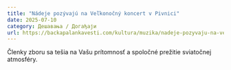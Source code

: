 ```yaml
---
title: "Nádeje pozývajú na Veľkonočný koncert v Pivnici"
date: 2025-07-10
category: Дешавања / Догађаји
url: https://backapalankavesti.com/kultura/muzika/nadeje-pozyvaju-na-velkonocny-koncert-v-pivnici/
---
```


Členky zboru sa tešia na Vašu prítomnosť a spoločné prežitie sviatočnej atmosféry.
